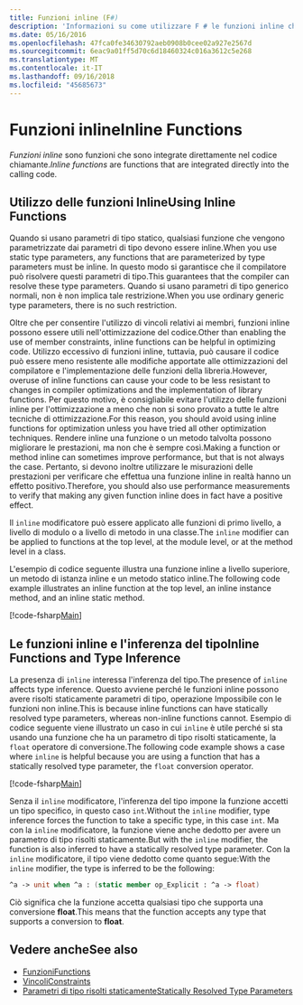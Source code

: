 ```yaml
---
title: Funzioni inline (F#)
description: 'Informazioni su come utilizzare F # le funzioni inline che sono integrate direttamente nel codice chiamante.'
ms.date: 05/16/2016
ms.openlocfilehash: 47fca0fe34630792aeb0908b0cee02a927e2567d
ms.sourcegitcommit: 6eac9a01ff5d70c6d18460324c016a3612c5e268
ms.translationtype: MT
ms.contentlocale: it-IT
ms.lasthandoff: 09/16/2018
ms.locfileid: "45685673"
---
```

# <a name="inline-functions"></a><span data-ttu-id="19c95-103">Funzioni inline</span><span class="sxs-lookup"><span data-stu-id="19c95-103">Inline Functions</span></span>

<span data-ttu-id="19c95-104">*Funzioni inline* sono funzioni che sono integrate direttamente nel codice chiamante.</span><span class="sxs-lookup"><span data-stu-id="19c95-104">*Inline functions* are functions that are integrated directly into the calling code.</span></span>

## <a name="using-inline-functions"></a><span data-ttu-id="19c95-105">Utilizzo delle funzioni Inline</span><span class="sxs-lookup"><span data-stu-id="19c95-105">Using Inline Functions</span></span>

<span data-ttu-id="19c95-106">Quando si usano parametri di tipo statico, qualsiasi funzione che vengono parametrizzate dai parametri di tipo devono essere inline.</span><span class="sxs-lookup"><span data-stu-id="19c95-106">When you use static type parameters, any functions that are parameterized by type parameters must be inline.</span></span> <span data-ttu-id="19c95-107">In questo modo si garantisce che il compilatore può risolvere questi parametri di tipo.</span><span class="sxs-lookup"><span data-stu-id="19c95-107">This guarantees that the compiler can resolve these type parameters.</span></span> <span data-ttu-id="19c95-108">Quando si usano parametri di tipo generico normali, non è non implica tale restrizione.</span><span class="sxs-lookup"><span data-stu-id="19c95-108">When you use ordinary generic type parameters, there is no such restriction.</span></span>

<span data-ttu-id="19c95-109">Oltre che per consentire l'utilizzo di vincoli relativi ai membri, funzioni inline possono essere utili nell'ottimizzazione del codice.</span><span class="sxs-lookup"><span data-stu-id="19c95-109">Other than enabling the use of member constraints, inline functions can be helpful in optimizing code.</span></span> <span data-ttu-id="19c95-110">Utilizzo eccessivo di funzioni inline, tuttavia, può causare il codice può essere meno resistente alle modifiche apportate alle ottimizzazioni del compilatore e l'implementazione delle funzioni della libreria.</span><span class="sxs-lookup"><span data-stu-id="19c95-110">However, overuse of inline functions can cause your code to be less resistant to changes in compiler optimizations and the implementation of library functions.</span></span> <span data-ttu-id="19c95-111">Per questo motivo, è consigliabile evitare l'utilizzo delle funzioni inline per l'ottimizzazione a meno che non si sono provato a tutte le altre tecniche di ottimizzazione.</span><span class="sxs-lookup"><span data-stu-id="19c95-111">For this reason, you should avoid using inline functions for optimization unless you have tried all other optimization techniques.</span></span> <span data-ttu-id="19c95-112">Rendere inline una funzione o un metodo talvolta possono migliorare le prestazioni, ma non che è sempre così.</span><span class="sxs-lookup"><span data-stu-id="19c95-112">Making a function or method inline can sometimes improve performance, but that is not always the case.</span></span> <span data-ttu-id="19c95-113">Pertanto, si devono inoltre utilizzare le misurazioni delle prestazioni per verificare che effettua una funzione inline in realtà hanno un effetto positivo.</span><span class="sxs-lookup"><span data-stu-id="19c95-113">Therefore, you should also use performance measurements to verify that making any given function inline does in fact have a positive effect.</span></span>

<span data-ttu-id="19c95-114">Il `inline` modificatore può essere applicato alle funzioni di primo livello, a livello di modulo o a livello di metodo in una classe.</span><span class="sxs-lookup"><span data-stu-id="19c95-114">The `inline` modifier can be applied to functions at the top level, at the module level, or at the method level in a class.</span></span>

<span data-ttu-id="19c95-115">L'esempio di codice seguente illustra una funzione inline a livello superiore, un metodo di istanza inline e un metodo statico inline.</span><span class="sxs-lookup"><span data-stu-id="19c95-115">The following code example illustrates an inline function at the top level, an inline instance method, and an inline static method.</span></span>

[!code-fsharp[Main](../../../../samples/snippets/fsharp/lang-ref-3/snippet201.fs)]

## <a name="inline-functions-and-type-inference"></a><span data-ttu-id="19c95-116">Le funzioni inline e l'inferenza del tipo</span><span class="sxs-lookup"><span data-stu-id="19c95-116">Inline Functions and Type Inference</span></span>

<span data-ttu-id="19c95-117">La presenza di `inline` interessa l'inferenza del tipo.</span><span class="sxs-lookup"><span data-stu-id="19c95-117">The presence of `inline` affects type inference.</span></span> <span data-ttu-id="19c95-118">Questo avviene perché le funzioni inline possono avere risolti staticamente parametri di tipo, operazione Impossibile con le funzioni non inline.</span><span class="sxs-lookup"><span data-stu-id="19c95-118">This is because inline functions can have statically resolved type parameters, whereas non-inline functions cannot.</span></span> <span data-ttu-id="19c95-119">Esempio di codice seguente viene illustrato un caso in cui `inline` è utile perché si sta usando una funzione che ha un parametro di tipo risolti staticamente, la `float` operatore di conversione.</span><span class="sxs-lookup"><span data-stu-id="19c95-119">The following code example shows a case where `inline` is helpful because you are using a function that has a statically resolved type parameter, the `float` conversion operator.</span></span>

[!code-fsharp[Main](../../../../samples/snippets/fsharp/lang-ref-3/snippet202.fs)]

<span data-ttu-id="19c95-120">Senza il `inline` modificatore, l'inferenza del tipo impone la funzione accetti un tipo specifico, in questo caso `int`.</span><span class="sxs-lookup"><span data-stu-id="19c95-120">Without the `inline` modifier, type inference forces the function to take a specific type, in this case `int`.</span></span> <span data-ttu-id="19c95-121">Ma con la `inline` modificatore, la funzione viene anche dedotto per avere un parametro di tipo risolti staticamente.</span><span class="sxs-lookup"><span data-stu-id="19c95-121">But with the `inline` modifier, the function is also inferred to have a statically resolved type parameter.</span></span> <span data-ttu-id="19c95-122">Con la `inline` modificatore, il tipo viene dedotto come quanto segue:</span><span class="sxs-lookup"><span data-stu-id="19c95-122">With the `inline` modifier, the type is inferred to be the following:</span></span>

```fsharp
^a -> unit when ^a : (static member op_Explicit : ^a -> float)
```

<span data-ttu-id="19c95-123">Ciò significa che la funzione accetta qualsiasi tipo che supporta una conversione **float**.</span><span class="sxs-lookup"><span data-stu-id="19c95-123">This means that the function accepts any type that supports a conversion to **float**.</span></span>

## <a name="see-also"></a><span data-ttu-id="19c95-124">Vedere anche</span><span class="sxs-lookup"><span data-stu-id="19c95-124">See also</span></span>

- [<span data-ttu-id="19c95-125">Funzioni</span><span class="sxs-lookup"><span data-stu-id="19c95-125">Functions</span></span>](index.md)
- [<span data-ttu-id="19c95-126">Vincoli</span><span class="sxs-lookup"><span data-stu-id="19c95-126">Constraints</span></span>](../generics/constraints.md)
- [<span data-ttu-id="19c95-127">Parametri di tipo risolti staticamente</span><span class="sxs-lookup"><span data-stu-id="19c95-127">Statically Resolved Type Parameters</span></span>](../generics/statically-resolved-type-parameters.md)
